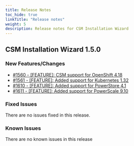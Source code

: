 ```yaml
---
title: Release Notes
toc_hide: true
linkTitle: "Release notes"
weight: 5
description: Release notes for CSM Installation Wizard
---
```


## CSM Installation Wizard 1.5.0











### New Features/Changes

- [#1560 - [FEATURE]: CSM support for OpenShift 4.18](https://github.com/dell/csm/issues/1560)
- [#1561 - [FEATURE]: Added support for Kubernetes 1.32 ](https://github.com/dell/csm/issues/1561)
- [#1610 - [FEATURE]: Added support for PowerStore 4.1 ](https://github.com/dell/csm/issues/1610)
- [#1611 - [FEATURE]: Added support for PowerScale 9.10](https://github.com/dell/csm/issues/1611)

### Fixed Issues

There are no issues fixed in this release.
### Known Issues

There are no known issues in this release